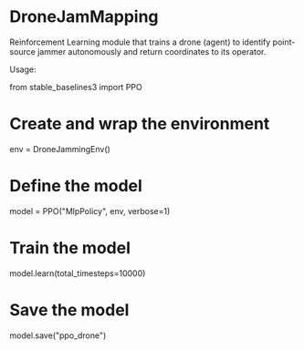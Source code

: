 # DroneJamMapping
Reinforcement Learning module that trains a drone (agent) to identify point-source jammer autonomously and return coordinates to its operator. 

Usage:

from stable_baselines3 import PPO

# Create and wrap the environment
env = DroneJammingEnv()

# Define the model
model = PPO("MlpPolicy", env, verbose=1)

# Train the model
model.learn(total_timesteps=10000)

# Save the model
model.save("ppo_drone")
